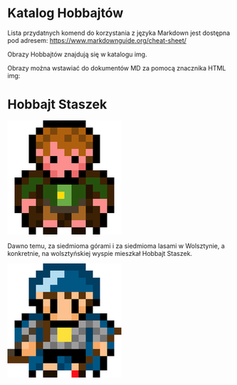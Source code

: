 # Katalog Hobbajtów

Lista przydatnych komend do korzystania z języka Markdown jest dostępna pod adresem: https://www.markdownguide.org/cheat-sheet/

Obrazy Hobbajtów znajdują się w katalogu img.

Obrazy można wstawiać do dokumentów MD za pomocą znacznika HTML img:


# Hobbajt Staszek

<img src = "img/hobbit1a.png">

Dawno temu, za siedmioma górami i za siedmioma lasami w Wolsztynie, a konkretnie, na wolsztyńskiej wyspie mieszkał Hobbajt Staszek.

<img src = "img/hobbit3b.png">
